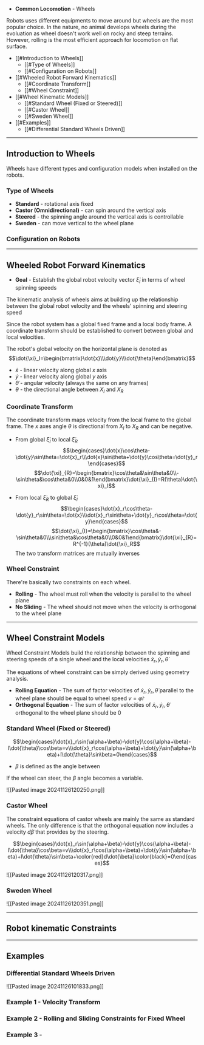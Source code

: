 + **Common Locomotion** - Wheels

Robots uses different equipments to move around but wheels are the most popular choice. In the nature, no animal develops wheels during the evoluation as wheel doesn't work well on rocky and steep terrains. However, rolling is the most efficient approach for locomotion on flat surface.

+ [[#Introduction to Wheels]]
	+ [[#Type of Wheels]]
	+ [[#Configuration on Robots]]
+ [[#Wheeled Robot Forward Kinematics]]
	+ [[#Coordinate Transform]]
	+ [[#Wheel Constraint]]
+ [[#Wheel Kinematic Models]]
	+ [[#Standard Wheel (Fixed or Steered)]]
	+ [[#Castor Wheel]]
	+ [[#Sweden Wheel]]
+ [[#Examples]]
	+ [[#Differential Standard Wheels Driven]]

---
## Introduction to Wheels

Wheels have different types and configuration models when installed on the robots. 

### Type of Wheels

+ **Standard** - rotational axis fixed 
+ **Castor (Omnidirectional)** - can spin around the vertical axis
+ **Steered** - the spinning angle around the vertical axis is controllable
+ **Sweden** - can move vertical to the wheel plane

### Configuration on Robots



---
## Wheeled Robot Forward Kinematics 

+ **Goal** - Establish the global robot velocity vector $\dot{\xi}_I$ in terms of wheel spinning speeds

The kinematic analysis of wheels aims at building up the relationship between the global robot velocity and the wheels' spinning and steering speed

Since the robot system has a global fixed frame and a local body frame. A coordinate transform should be established to convert between global and local velocities.

The robot's global velocity on the horizontal plane is denoted as
$$\dot{\xi}_I=\begin{bmatrix}\dot{x}\\\dot{y}\\\dot{\theta}\end{bmatrix}$$
+ $\dot{x}$ - linear velocity along global $x$ axis
+ $\dot{y}$ - linear velocity along global $y$ axis
+ $\dot{\theta}$ - angular velocity (always the same on any frames)
+ $\theta$ - the directional angle between $X_I$ and $X_R$

### Coordinate Transform

The coordinate transform maps velocity from the local frame to the global frame. The $x$ axes angle $\theta$ is directional from $X_I$ to $X_R$ and can be negative.

+ From global $\dot{\xi}_{I}$ to local $\dot{\xi}_{R}$
$$\begin{cases}\dot{x}\cos\theta-\dot{y}\sin\theta=\dot{x}_r\\\dot{x}\sin\theta+\dot{y}\cos\theta=\dot{y}_r\end{cases}$$
$$\dot{\xi}_{R}=\begin{bmatrix}\cos\theta&\sin\theta&0\\-\sin\theta&\cos\theta&0\\0&0&1\end{bmatrix}\dot{\xi}_{I}=R(\theta)\dot{\xi}_I$$

+ From local $\dot{\xi}_{R}$ to global $\dot{\xi}_{I}$
$$\begin{cases}\dot{x}_r\cos\theta-\dot{y}_r\sin\theta=\dot{x}\\\dot{x}_r\sin\theta+\dot{y}_r\cos\theta=\dot{y}\end{cases}$$
$$\dot{\xi}_{I}=\begin{bmatrix}\cos\theta&-\sin\theta&0\\\sin\theta&\cos\theta&0\\0&0&1\end{bmatrix}\dot{\xi}_{R}=R^{-1}(\theta)\dot{\xi}_R$$
The two transform matrices are mutually inverses

### Wheel Constraint

There're basically two constraints on each wheel.

+ **Rolling** - The wheel must roll when the velocity is parallel to the wheel plane
+ **No Sliding** - The wheel should not move when the velocity is orthogonal to the wheel plane

---
## Wheel Constraint Models

Wheel Constraint Models build the relationship between the spinning and steering speeds of a single wheel and the local velocities $\dot{x}_r,\dot{y}_r,\dot{\theta}$ 

The equations of wheel constraint can be simply derived using geometry analysis.

+ **Rolling Equation** - The sum of factor velocities of $\dot{x}_r,\dot{y}_r,\dot{\theta}$ parallel to the wheel plane should be equal to wheel speed $v=\dot{\varphi}r$
+ **Orthogonal Equation** - The sum of factor velocities of $\dot{x}_r,\dot{y}_r,\dot{\theta}$ orthogonal to the wheel plane should be 0

### Standard Wheel (Fixed or Steered)

$$\begin{cases}\dot{x}_r\sin(\alpha+\beta)-\dot{y}\cos(\alpha+\beta)-l\dot{\theta}\cos\beta=v\\\dot{x}_r\cos(\alpha+\beta)+\dot{y}\sin(\alpha+\beta)+l\dot{\theta}\sin\beta=0\end{cases}$$
+ $\beta$ is defined as the angle between 

If the wheel can steer, the $\beta$ angle becomes a variable. 


![[Pasted image 20241126120250.png]]


### Castor Wheel

The constraint equations of castor wheels are mainly the same as standard wheels. The only difference is that the orthogonal equation now includes a velocity $d\dot{\beta}$ that provides by the steering.

$$\begin{cases}\dot{x}_r\sin(\alpha+\beta)-\dot{y}\cos(\alpha+\beta)-l\dot{\theta}\cos\beta=v\\\dot{x}_r\cos(\alpha+\beta)+\dot{y}\sin(\alpha+\beta)+l\dot{\theta}\sin\beta+\color{red}d\dot{\beta}\color{black}=0\end{cases}$$

![[Pasted image 20241126120317.png]]

### Sweden Wheel





![[Pasted image 20241126120351.png]]

---
## Robot kinematic Constraints






---
## Examples

### Differential Standard Wheels Driven

![[Pasted image 20241126101833.png]]



### Example 1 - Velocity Transform


### Example 2 - Rolling and Sliding Constraints for Fixed Wheel



### Example 3 -